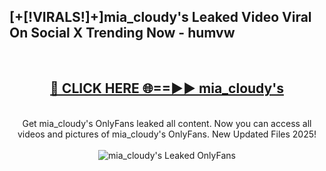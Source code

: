 <h2>[+[!VIRALS!]+]mia_cloudy's Leaked Video Viral On Social X Trending Now - humvw</h2>
<br>
<div align="center">
<h2><a href="https://libra.edu.pl?mia_cloudy's" rel="nofollow">🔴 CLICK HERE 🌐==►► mia_cloudy's</a></h2>
<br>
Get mia_cloudy's OnlyFans leaked all content. Now you can access all videos and pictures of mia_cloudy's OnlyFans. New Updated Files 2025!
<br>
<br>
<a href="https://libra.edu.pl?mia_cloudy's" rel="nofollow" data-target="animated-image.originalLink"><img src="https://i.ibb.co.com/WyWwxjT/player-gif2.gif" alt="mia_cloudy's Leaked OnlyFans" style="max-width: 100%; display: inline-block;" data-target="animated-image.originalImage"></a>
</div>
<br>
